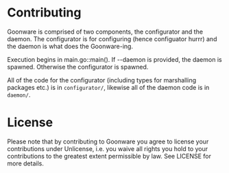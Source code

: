 # Contributing

Goonware is comprised of two components, the configurator and the daemon. The configurator is for configuring
(hence configuator hurrr) and the daemon is what does the Goonware-ing.

Execution begins in main.go::main(). If --daemon is provided, the daemon is spawned. Otherwise the configurator
is spawned.

All of the code for the configurator (including types for marshalling packages etc.) is in `configurator/`,
likewise all of the daemon code is in `daemon/`.

# License

Please note that by contributing to Goonware you agree to license your contributions under Unlicense,
i.e. you waive all rights you hold to your contributions to the greatest extent permissible by law. See LICENSE
for more details.